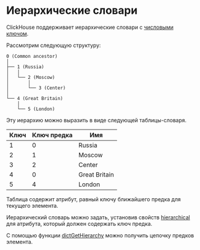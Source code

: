 # Иерархические словари

ClickHouse поддерживает иерархические словари с [числовыми ключом](external_dicts_dict_structure.md#ext_dict-numeric-key).

Рассмотрим следующую структуру:

```text
0 (Common ancestor)
│
├── 1 (Russia)
│   │
│   └── 2 (Moscow) 
│       │
│       └── 3 (Center)  
│
└── 4 (Great Britain)
    │
    └── 5 (London)
```

Эту иерархию можно выразить в виде следующей таблицы-словаря.

Ключ | Ключ предка | Имя
----|--------------|------
1 | 0 | Russia
2 | 1 | Moscow
3 | 2 | Center
4 | 0 | Great Britain
5 | 4 | London

Таблица содержит атрибут, равный ключу ближайшего предка для текущего элемента.

Иерархический словарь можно задать, установив свойств [hierarchical](external_dicts_dict_structure.md#hierarchical-dict-attr) для атрибута, который должен содержать ключ предка.

С помощью функции [dictGetHierarchy](../functions/ext_dict_functions.md#dictgethierarchy) можно получить цепочку предков элемента.
